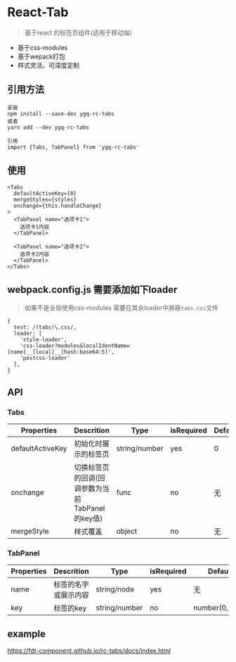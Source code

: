 # React-Tab

> 基于react 的标签页组件(适用于移动端)

* 基于css-modules
* 基于wepack打包
* 样式灵活，可深度定制

## 引用方法

```
安装
npm install --save-dev ygq-rc-tabs
或者
yarn add --dev ygq-rc-tabs

引用
import {Tabs, TabPanel} from 'ygq-rc-tabs'
```

## 使用

```
<Tabs
  defaultActiveKey={0}
  mergeStyles={styles}
  onchange={this.handleChange}
>
  <TabPanel name="选项卡1">
    选项卡1内容
  </TabPanel>

  <TabPanel name="选项卡2">
    选项卡2内容
  </TabPanel>
</Tabs>
```    

## webpack.config.js 需要添加如下loader
> 如果不是全局使用css-modules
需要在其余loader中屏蔽`tabs.css`文件

```
{
  test: /(tabs)\.css/,
  loader: [
    'style-loader',
    'css-loader?modules&localIdentName=[name]__[local]__[hash:base64:5]',
    'postcss-loader'
  ],
}
```


## API

### Tabs

| Properties | Descrition | Type | isRequired | Default |
| --- | --- | --- | --- | --- |
| defaultActiveKey | 初始化时展示的标签页 | string/number | yes | 0 |
| onchange| 切换标签页的回调(回调参数为当前TabPanel的key值) | func | no | 无 |
| mergeStyle| 样式覆盖 | object | no | 无 |

### TabPanel

| Properties | Descrition | Type | isRequired | Default |
| --- | --- | --- | --- | --- |
| name | 标签的名字或展示内容 | string/node | yes | 无 |
| key | 标签的key | string/number | no | number(0,1,2...) |

## example
https://fdt-component.github.io/rc-tabs/docs/index.html
